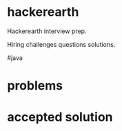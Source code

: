 # hackerearth


Hackerearth interview prep.

Hiring challenges questions solutions.

#java 

# problems
# accepted solution
